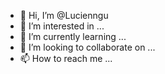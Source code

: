 - 👋 Hi, I’m @Lucienngu
- 👀 I’m interested in ...
- 🌱 I’m currently learning ...
- 💞️ I’m looking to collaborate on ...
- 📫 How to reach me ...

<!---
Lucienngu/Lucienngu is a ✨ special ✨ repository because its `README.md` (this file) appears on your GitHub profile.
You can click the Preview link to take a look at your changes.
--->
